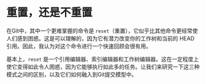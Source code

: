 # 重置，还是不重置

在Git中，其中一个更难掌握的命令是 `reset`（重置），它似乎比其他命令更经常使人们感到困惑。这是可以理解的，因为它有潜力改变你的工作树和当前的 HEAD 引用。因此，我认为对这个命令进行一个快速回顾会很有用。

基本上，`reset` 是一个引用编辑器、索引编辑器和工作树编辑器。这在一定程度上使它变得如此令人困惑，因为它能够执行如此多的任务。让我们来研究一下这三种模式之间的区别，以及它们如何融入到Git提交模型中。
